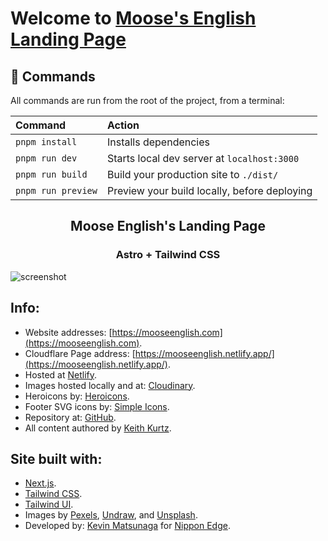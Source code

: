 # Welcome to [Moose's English Landing Page](https://mooseenglish.com)

## 🧞 Commands

All commands are run from the root of the project, from a terminal:

| Command            | Action                                       |
| :----------------- | :------------------------------------------- |
| `pnpm install`     | Installs dependencies                        |
| `pnpm run dev`     | Starts local dev server at `localhost:3000`  |
| `pnpm run build`   | Build your production site to `./dist/`      |
| `pnpm run preview` | Preview your build locally, before deploying |

<h2 align="center">
Moose English's Landing Page
</h2>
<h3 align="center">
Astro + Tailwind CSS
</h3>

![screenshot](https://res.cloudinary.com/shinkirin/image/upload/v1661694295/mooseenglish/mooseenglish-github.png)

## Info:

- Website addresses: [https://mooseenglish.com](https://mooseenglish.com).
- Cloudflare Page address: [https://mooseenglish.netlify.app/](https://mooseenglish.netlify.app/).
- Hosted at [Netlify](https://netlify.com/).
- Images hosted locally and at: [Cloudinary](https://cloudinary.com).
- Heroicons by: [Heroicons](https://heroicons.com/).
- Footer SVG icons by: [Simple Icons](https://simpleicons.org/).
- Repository at: [GitHub](https://github.com/nippon-dev/mooseenglish-next).
- All content authored by [Keith Kurtz](https://mooseenglish.com).

## Site built with:

- [Next.js](https://nextjs.org).
- [Tailwind CSS](https://tailwindcss.com).
- [Tailwind UI](https://tailwindui.com).
- Images by [Pexels](https://www.pexels.com), [Undraw](https://undraw.io), and [Unsplash](https://unsplash.com).
- Developed by: [Kevin Matsunaga](https://kevinmatsunaga.com) for [Nippon Edge](https://nippon.dev).
